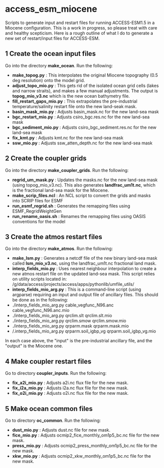 # access_esm_miocene
Scripts to generate input and restart files for running ACCESS-ESM1.5 in a Miocene configuration. This is a work in progress, so please treat with care and healthy scepticism. Here is a rough outline of what I do to generate a new set of restart/input files for ACCESS-ESM.

## 1 Create the ocean input files

Go into the directory **make_ocean**. Run the following:

- **make_topog.py** : This interpolates the original Miocene topography (0.5 deg resolution) onto the model grid.
- **adjust_topo_mio.py** : This gets rid of the isolated ocean grid cells (lakes and narrow straits), and makes a few manual adjustments. The output is **topog_mio_v3.nc** which is the new ocean bathymetry file.
- **fill_restart_gaps_mio.py** : This extrapolates the pre-industrial temperature/salinity restart file onto the new land-seak mask.
- **basin_mask_mio.py** : Adjusts basin_mask.nc for the new land-sea mask
- **bgc_restart_mio.py** : Adjusts csiro_bgc.res.nc for the new land-sea mask
- **bgc_sediment_mio.py** : Adjusts csiro_bgc_sediment.res.nc for the new land-sea mask
- **fix_kmt.py** : Adjusts kmt.nc for the new land-sea mask
- **ssw_mio.py** : Adjusts ssw_atten_depth.nc for the new land-sea mask

## 2 Create the coupler grids

Go into the directory **make_coupler_grids**. Run the following:

- **regrid_um_mask.py** : Updates the masks.nc for the new land-sea mask (using topog_mio_v3.nc). This also generates **landfrac_um1t.nc**, which is the fractional land-sea mask for the Miocene.
- **make_scrip_files.ncl** : An NCL script to convert the grids and masks into SCRIP files for ESMF
- **run_esmf_regrid.sh** : Generates the remapping files using ESMF_RegridWeightGen
- **run_rename_oasis.sh** : Renames the remapping files using OASIS conventions for the model

## 3 Create the atmos restart files

Go into the directory **make_atmos**. Run the following:

- **make_lsm.py** : Generates a netcdf file of the new binary land-sea mask called **lsm_mio_v3.nc**, using the landfrac_um1t.nc fractional land mask.
- **interp_fields_mio.py** : Uses nearest neighbour interpolation to create a new atmos restart file on the updated land-sea mask. This script relies on utility scripts located in:
/g/data/access/projects/access/apps/pythonlib/umfile_utils/
- **interp_fields_mio_arg.py** : This is a command-line script (using argparse) requiring an input and output file of ancillary files. This should be done as in the following:
- ./interp_fields_mio_arg.py cable_vegfunc_N96.anc cable_vegfunc_N96.anc.mio
- ./interp_fields_mio_arg.py qrclim.slt qrclim.slt.mio
- ./interp_fields_mio_arg.py qrclim.smow qrclim.smow.mio
- ./interp_fields_mio_arg.py qrparm.mask qrparm.mask.mio
- /.interp_fields_mio_arg.py qrparm.soil_igbp_vg qrparm.soil_igbp_vg.mio

In each case above, the "input" is the pre-industrial ancillary file, and the "output" is the Miocene one.

## 4 Make coupler restart files

Go to directory **coupler_inputs**. Run the following:

- **fix_a2i_mio.py** : Adjusts a2i.nc flux file for the new mask.
- **fix_i2a_mio.py** : Adjusts i2a.nc flux file for the new mask.
- **fix_o2i_mio.py** : Adjusts o2i.nc flux file for the new mask.

## 5 Make ocean common files

Go to directory **oc_common**. Run the following:

- **dust_mio.py** : Adjusts dust.nc file for new mask.
- **fice_mio.py** : Adjusts ocmip2_fice_monthly_om1p5_bc.nc file for the new mask.
- **press_mio.py** : Adjusts ocmip2_press_monthly_om1p5_bc.nc file for the new mask.
- **xkw_mio.py** : Adjusts ocmip2_xkw_monthly_om1p5_bc.nc file for the new mask.